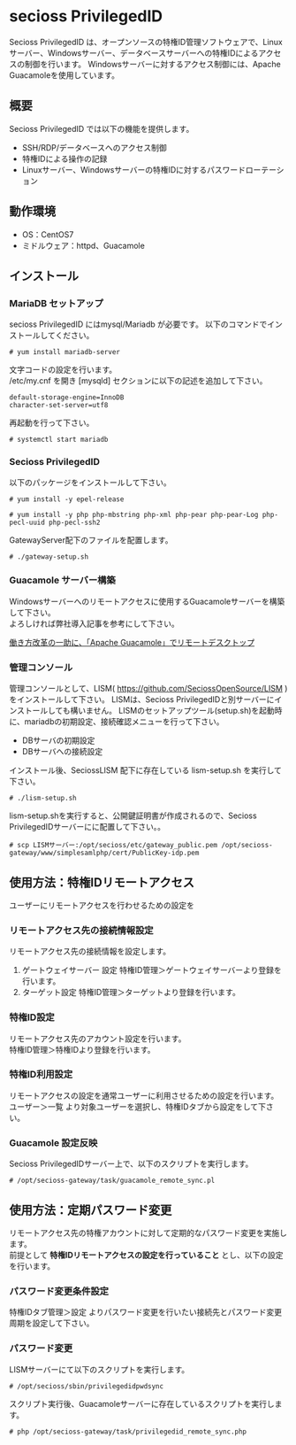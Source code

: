 # secioss PrivilegedID
Secioss PrivilegedID は、オープンソースの特権ID管理ソフトウェアで、Linuxサーバー、Windowsサーバー、データベースサーバーへの特権IDによるアクセスの制御を行います。
Windowsサーバーに対するアクセス制御には、Apache Guacamoleを使用しています。

## 概要
Secioss PrivilegedID では以下の機能を提供します。

* SSH/RDP/データベースへのアクセス制御
* 特権IDによる操作の記録
* Linuxサーバー、Windowsサーバーの特権IDに対するパスワードローテーション


## 動作環境
* OS：CentOS7
* ミドルウェア：httpd、Guacamole

## インストール
### MariaDB セットアップ
secioss PrivilegedID にはmysql/Mariadb が必要です。
以下のコマンドでインストールしてください。

`# yum install mariadb-server`

文字コードの設定を行います。  
/etc/my.cnf を開き [mysqld] セクションに以下の記述を追加して下さい。

    default-storage-engine=InnoDB
    character-set-server=utf8

再起動を行って下さい。

`# systemctl start mariadb`

### Secioss PrivilegedID
以下のパッケージをインストールして下さい。

`# yum install -y epel-release`

`# yum install -y php php-mbstring php-xml php-pear php-pear-Log php-pecl-uuid php-pecl-ssh2`

GatewayServer配下のファイルを配置します。

`# ./gateway-setup.sh`

### Guacamole サーバー構築

Windowsサーバーへのリモートアクセスに使用するGuacamoleサーバーを構築して下さい。  
よろしければ弊社導入記事を参考にして下さい。

[働き方改革の一助に、「Apache Guacamole」でリモートデスクトップ](https://www.secioss.co.jp/%E5%83%8D%E3%81%8D%E6%96%B9%E6%94%B9%E9%9D%A9%E3%81%AE%E4%B8%80%E5%8A%A9%E3%81%AB%E3%80%81%E3%80%8Capache-guacamole%E3%80%8D%E3%81%A7%E3%83%AA%E3%83%A2%E3%83%BC%E3%83%88%E3%83%87%E3%82%B9%E3%82%AF/)


### 管理コンソール
管理コンソールとして、LISM( https://github.com/SeciossOpenSource/LISM )をインストールして下さい。
LISMは、Secioss PrivilegedIDと別サーバーにインストールしても構いません。
LISMのセットアップツール(setup.sh)を起動時に、mariadbの初期設定、接続確認メニューを行って下さい。

* DBサーバの初期設定
* DBサーバへの接続設定

インストール後、SeciossLISM 配下に存在している lism-setup.sh を実行して下さい。

`# ./lism-setup.sh`

lism-setup.shを実行すると、公開鍵証明書が作成されるので、Secioss PrivilegedIDサーバーにに配置して下さい。。

`# scp LISMサーバー:/opt/secioss/etc/gateway_public.pem /opt/secioss-gateway/www/simplesamlphp/cert/PublicKey-idp.pem`

## 使用方法：特権IDリモートアクセス

ユーザーにリモートアクセスを行わせるための設定を

### リモートアクセス先の接続情報設定

リモートアクセス先の接続情報を設定します。

1. ゲートウェイサーバー 設定
特権ID管理＞ゲートウェイサーバーより登録を行います。
1. ターゲット設定
特権ID管理＞ターゲットより登録を行います。
### 特権ID設定

リモートアクセス先のアカウント設定を行います。  
特権ID管理＞特権IDより登録を行います。
### 特権ID利用設定

リモートアクセスの設定を通常ユーザーに利用させるための設定を行います。  
ユーザー＞一覧 より対象ユーザーを選択し、特権IDタブから設定をして下さい。

### Guacamole 設定反映

Secioss PrivilegedIDサーバー上で、以下のスクリプトを実行します。

`# /opt/secioss-gateway/task/guacamole_remote_sync.pl`

## 使用方法：定期パスワード変更

リモートアクセス先の特権アカウントに対して定期的なパスワード変更を実施します。  
前提として **特権IDリモートアクセスの設定を行っていること** とし、以下の設定を行います。

### パスワード変更条件設定

特権IDタブ管理＞設定 よりパスワード変更を行いたい接続先とパスワード変更周期を設定して下さい。

### パスワード変更

LISMサーバーにて以下のスクリプトを実行します。

`# /opt/secioss/sbin/privilegedidpwdsync`

スクリプト実行後、Guacamoleサーバーに存在しているスクリプトを実行します。

`# php /opt/secioss-gateway/task/privilegedid_remote_sync.php`
